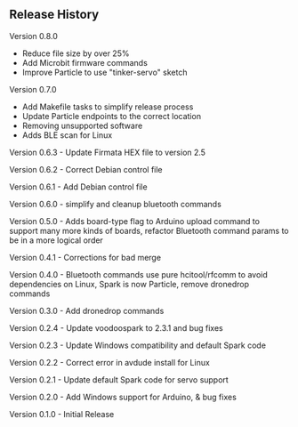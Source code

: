 ## Release History
Version 0.8.0
- Reduce file size by over 25%
- Add Microbit firmware commands
- Improve Particle to use "tinker-servo" sketch

Version 0.7.0
- Add Makefile tasks to simplify release process
- Update Particle endpoints to the correct location
- Removing unsupported software
- Adds BLE scan for Linux

Version 0.6.3 - Update Firmata HEX file to version 2.5

Version 0.6.2 - Correct Debian control file

Version 0.6.1 - Add Debian control file

Version 0.6.0 - simplify and cleanup bluetooth commands

Version 0.5.0 - Adds board-type flag to Arduino upload command to support many more kinds of boards, refactor Bluetooth command params to be in a more logical order

Version 0.4.1 - Corrections for bad merge

Version 0.4.0 - Bluetooth commands use pure hcitool/rfcomm to avoid dependencies on Linux, Spark is now Particle, remove dronedrop commands

Version 0.3.0 - Add dronedrop commands

Version 0.2.4 - Update voodoospark to 2.3.1 and bug fixes

Version 0.2.3 - Update Windows compatibility and default Spark code

Version 0.2.2 - Correct error in avdude install for Linux

Version 0.2.1 - Update default Spark code for servo support

Version 0.2.0 - Add Windows support for Arduino, & bug fixes

Version 0.1.0 - Initial Release
